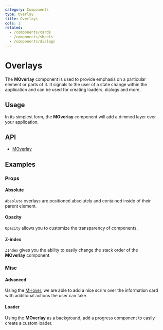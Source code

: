 ```yaml
---
category: Components
type: Overlay
title: Overlays
cols: 1
related:
  - /components/cards
  - /components/sheets
  - /components/dialogs
---
```


# Overlays

The **MOverlay** component is used to provide emphasis on a particular element or parts of it. It signals to the user of a state change within the application and can be used for creating loaders, dialogs and more.

## Usage

In its simplest form, the **MOverlay** component will add a dimmed layer over your application.

<overlays-usage></overlays-usage>


## API

- [MOverlay](/api/MOverlay)

## Examples

### Props

#### Absolute

`Absolute` overlays are positioned absolutely and contained inside of their parent element.

<example file="" />

#### Opacity

`Opacity` allows you to customize the transparency of components.

<example file="" />

#### Z-index

`ZIndex` gives you the ability to easily change the stack order of the **MOverlay** component.

<example file="" />

### Misc

#### Advanced

Using the [MHover](/components/hover), we are able to add a nice scrim over the information card with additional actions the user can take.

<example file="" />

#### Loader

Using the **MOverlay** as a background, add a progress component to easily create a custom loader.

<example file="" />